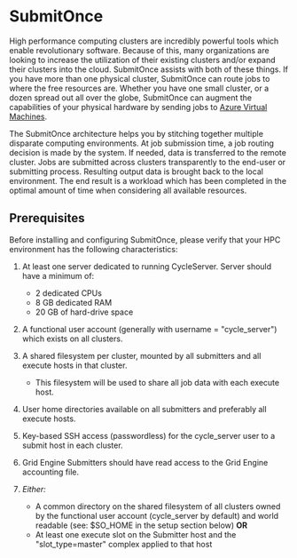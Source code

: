 # SubmitOnce

High performance computing clusters are incredibly powerful tools which enable revolutionary software.
Because of this, many organizations are looking to increase the utilization of their existing clusters
and/or expand their clusters into the cloud. SubmitOnce assists with both of these things. If you have more than one physical cluster, SubmitOnce can route jobs to where the free resources are. Whether you have one small cluster, or a dozen spread out all over the globe, SubmitOnce can augment the capabilities of your physical hardware by sending jobs to [Azure Virtual Machines](https://azure.microsoft.com/services/virtual-machines/).

The SubmitOnce architecture helps you by stitching together multiple disparate computing environments.
At job submission time, a job routing decision is made by the system. If needed, data is transferred to the remote cluster. Jobs are submitted across clusters transparently to the end-user or submitting process. Resulting output data is brought back to the local environment. The end result is a workload which has been completed in the optimal amount of time when considering all available resources.

## Prerequisites

Before installing and configuring SubmitOnce, please verify that your HPC environment has the following characteristics:

1.  At least one server dedicated to running CycleServer. Server should have a minimum of:

      - 2 dedicated CPUs
      - 8 GB dedicated RAM
      - 20 GB of hard-drive space

2. A functional user account (generally with username = "cycle_server") which exists on all
   clusters.

3. A shared filesystem per cluster, mounted by all submitters and all execute hosts in that cluster.

   - This filesystem will be used to share all job data with each execute host.

4. User home directories available on all submitters and preferably all execute hosts.

5. Key-based SSH access (passwordless) for the cycle_server user to a submit host in each cluster.

6. Grid Engine Submitters should have read access to the Grid Engine accounting file.

7. *Either:*

   - A common directory on the shared filesystem of all clusters owned by the functional user
     account (cycle_server by default) and world readable (see: $SO_HOME in the setup section below)
**OR**
   - At least one execute slot on the Submitter host and the "slot_type=master" complex
     applied to that host
